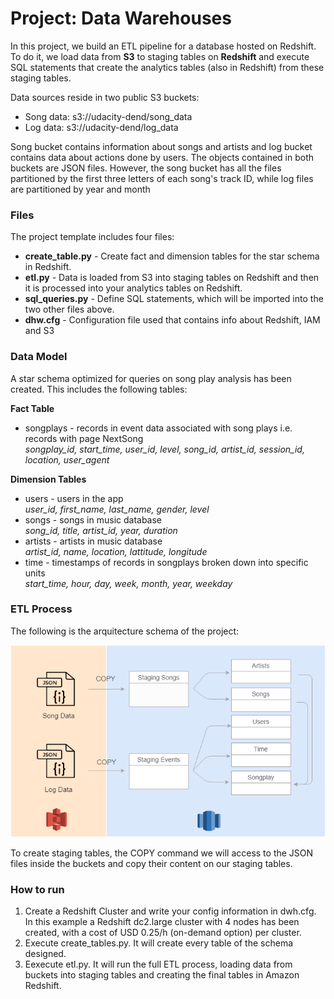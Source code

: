 # Project: Data Warehouses

In this project, we build an ETL pipeline for a database hosted on Redshift. To do it, we load data from **S3** to staging tables on **Redshift** and execute SQL statements that create the analytics tables (also in Redshift) from these staging tables.

Data sources reside in two public S3 buckets:

- Song data: s3://udacity-dend/song_data
- Log data: s3://udacity-dend/log_data

Song bucket contains information about songs and artists and log bucket contains data about actions done by users. The objects contained in both buckets 
are JSON files. However, the song bucket has all the files partitioned by the first three letters of each song's track ID, while log files are partitioned by year and month

### Files

The project template includes four files:

- **create_table.py** - Create fact and dimension tables for the star schema in Redshift.
- **etl.py** - Data is loaded from S3 into staging tables on Redshift and then it is processed into your analytics tables on Redshift.
- **sql_queries.py** - Define SQL statements, which will be imported into the two other files above.
- **dhw.cfg** - Configuration file used that contains info about Redshift, IAM and S3

### Data Model

A star schema optimized for queries on song play analysis has been created. This includes the following tables:

**Fact Table**
- songplays - records in event data associated with song plays i.e. records with page NextSong  
    *songplay_id, start_time, user_id, level, song_id, artist_id, session_id, location, user_agent*

**Dimension Tables**
- users - users in the app  
    *user_id, first_name, last_name, gender, level*
- songs - songs in music database  
    *song_id, title, artist_id, year, duration*
- artists - artists in music database  
    *artist_id, name, location, lattitude, longitude*
- time - timestamps of records in songplays broken down into specific units  
    *start_time, hour, day, week, month, year, weekday*

### ETL Process

The following is the arquitecture schema of the project:

![ETL_Schema](ETL_Schema.png)

To create staging tables, the COPY command we will access to the JSON files inside the buckets and copy their content on our staging tables. 

###  How to run

1. Create a Redshift Cluster and write your config information in dwh.cfg. In this example a Redshift dc2.large cluster with 4 nodes has been created, with a cost of USD 0.25/h (on-demand option) per cluster.
2. Execute create_tables.py. It will create every table of the schema designed.
3. Eexecute etl.py. It will run the full ETL process, loading data from buckets into staging tables and creating the final tables in Amazon Redshift.

